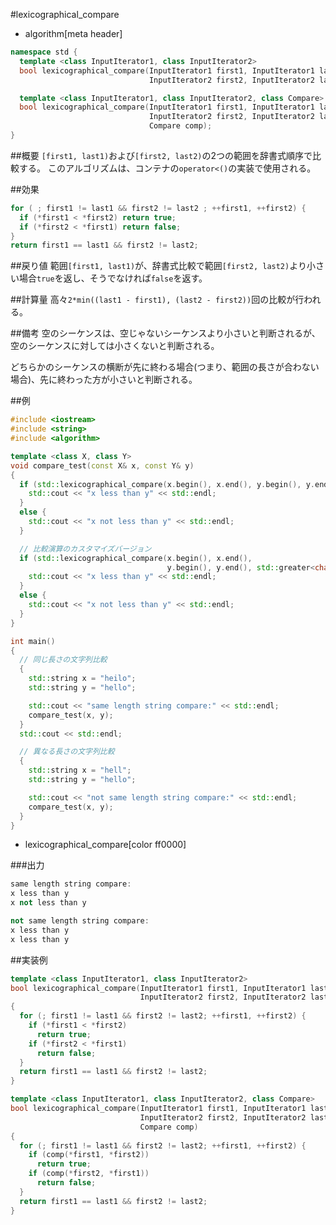 #lexicographical_compare
* algorithm[meta header]

```cpp
namespace std {
  template <class InputIterator1, class InputIterator2>
  bool lexicographical_compare(InputIterator1 first1, InputIterator1 last1,
                               InputIterator2 first2, InputIterator2 last2);

  template <class InputIterator1, class InputIterator2, class Compare>
  bool lexicographical_compare(InputIterator1 first1, InputIterator1 last1,
                               InputIterator2 first2, InputIterator2 last2,
                               Compare comp);
}
```

##概要
`[first1, last1)`および`[first2, last2)`の2つの範囲を辞書式順序で比較する。
このアルゴリズムは、コンテナの`operator<()`の実装で使用される。


##効果
```cpp
for ( ; first1 != last1 && first2 != last2 ; ++first1, ++first2) {
  if (*first1 < *first2) return true;
  if (*first2 < *first1) return false;
}
return first1 == last1 && first2 != last2;
```


##戻り値
範囲`[first1, last1)`が、辞書式比較で範囲`[first2, last2)`より小さい場合`true`を返し、そうでなければ`false`を返す。


##計算量
高々`2*min((last1 - first1), (last2 - first2))`回の比較が行われる。


##備考
空のシーケンスは、空じゃないシーケンスより小さいと判断されるが、空のシーケンスに対しては小さくないと判断される。

どちらかのシーケンスの横断が先に終わる場合(つまり、範囲の長さが合わない場合)、先に終わった方が小さいと判断される。


##例
```cpp
#include <iostream>
#include <string>
#include <algorithm>

template <class X, class Y>
void compare_test(const X& x, const Y& y)
{
  if (std::lexicographical_compare(x.begin(), x.end(), y.begin(), y.end())) {
    std::cout << "x less than y" << std::endl;
  }
  else {
    std::cout << "x not less than y" << std::endl;
  }

  // 比較演算のカスタマイズバージョン
  if (std::lexicographical_compare(x.begin(), x.end(),
                                   y.begin(), y.end(), std::greater<char>())) {
    std::cout << "x less than y" << std::endl;
  }
  else {
    std::cout << "x not less than y" << std::endl;
  }
}

int main()
{
  // 同じ長さの文字列比較
  {
    std::string x = "heilo";
    std::string y = "hello";

    std::cout << "same length string compare:" << std::endl;
    compare_test(x, y);
  }
  std::cout << std::endl;

  // 異なる長さの文字列比較
  {
    std::string x = "hell";
    std::string y = "hello";

    std::cout << "not same length string compare:" << std::endl;
    compare_test(x, y);
  }
}
```
* lexicographical_compare[color ff0000]

###出力
```cpp
same length string compare:
x less than y
x not less than y

not same length string compare:
x less than y
x less than y
```


##実装例
```cpp
template <class InputIterator1, class InputIterator2>
bool lexicographical_compare(InputIterator1 first1, InputIterator1 last1,
                             InputIterator2 first2, InputIterator2 last2)
{
  for (; first1 != last1 && first2 != last2; ++first1, ++first2) {
    if (*first1 < *first2)
      return true;
    if (*first2 < *first1)
      return false;
  }
  return first1 == last1 && first2 != last2;
}

template <class InputIterator1, class InputIterator2, class Compare>
bool lexicographical_compare(InputIterator1 first1, InputIterator1 last1,
                             InputIterator2 first2, InputIterator2 last2,
                             Compare comp)
{
  for (; first1 != last1 && first2 != last2; ++first1, ++first2) {
    if (comp(*first1, *first2))
      return true;
    if (comp(*first2, *first1))
      return false;
  }
  return first1 == last1 && first2 != last2;
}
```


